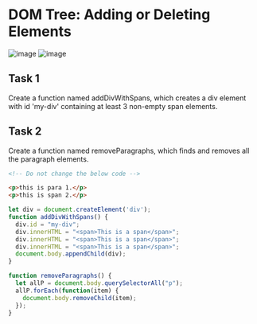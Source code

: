 # DOM Tree: Adding or Deleting Elements 

![image](https://user-images.githubusercontent.com/59439509/153606559-d7cb433b-a25e-482e-b082-420c0a0d8c57.png)
![image](https://user-images.githubusercontent.com/59439509/153606585-71cb6a92-7502-4138-9a04-4fabbddef90a.png)

## Task 1
Create a function named addDivWithSpans, which creates a div element with id 'my-div' containing at least 3 non-empty span elements.

## Task 2
Create a function named removeParagraphs, which finds and removes all the paragraph elements.

```html
<!-- Do not change the below code -->

<p>this is para 1.</p>
<p>this is span 2.</p>
```

```javascript
let div = document.createElement('div');
function addDivWithSpans() {
  div.id = "my-div";
  div.innerHTML = "<span>This is a span</span>";
  div.innerHTML = "<span>This is a span</span>";
  div.innerHTML = "<span>This is a span</span>";
  document.body.appendChild(div);
}

function removeParagraphs() {
  let allP = document.body.querySelectorAll("p");
  allP.forEach(function(item) {
    document.body.removeChild(item);
  });
}
```
